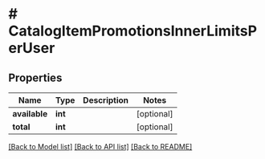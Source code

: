 # # CatalogItemPromotionsInnerLimitsPerUser

## Properties

Name | Type | Description | Notes
------------ | ------------- | ------------- | -------------
**available** | **int** |  | [optional]
**total** | **int** |  | [optional]

[[Back to Model list]](../../README.md#models) [[Back to API list]](../../README.md#endpoints) [[Back to README]](../../README.md)
